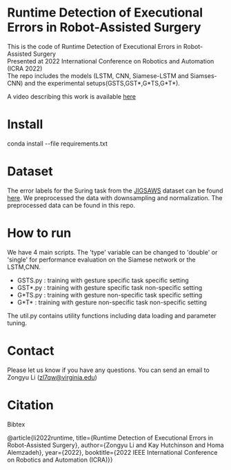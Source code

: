 # Runtime  Detection  of  Executional  Errors  in  Robot-Assisted  Surgery

This is the code of Runtime  Detection  of  Executional  Errors  in  Robot-Assisted  Surgery\
Presented at 2022 International Conference on Robotics and Automation (ICRA 2022) \
The repo includes the models (LSTM, CNN, Siamese-LSTM and Siamses-CNN) and the experimental setups(GSTS,GST*,G\*TS,G\*T*). 

A video describing this work is available [here](https://www.youtube.com/watch?v=70h_hcaIXpc)


# Install
conda install --file requirements.txt

# Dataset
The error labels for the Suring task from the [JIGSAWS](https://cirl.lcsr.jhu.edu/research/hmm/datasets/jigsaws_release) dataset can be found [here](https://github.com/UVA-DSA/ExecProc_Error_Analysis/tree/main/Error_Labels/Consensus_error_labels_suturing). We preprocessed the data with downsampling and normalization. The preprocessed data can be found in this repo.  

# How to run
We have 4 main scripts. The 'type' variable can be changed to 'double' or 'single' for performance evaluation on the Siamese network or the LSTM,CNN.  
* GSTS.py : training with gesture specific task specific setting
* GST*.py : training with gesture specific task non-specific setting
* G\*TS.py : training with gesture non-specific task specific setting
* G\*T* : training with gesture non-specific task non-specific setting

The util.py contains utility functions including data loading and parameter tuning.  

# Contact
Please let us know if you have any questions. You can send an email to 
Zongyu Li (zl7qw@virginia.edu)

# Citation

Bibtex 

@article{li2022runtime,
      title={Runtime Detection of Executional Errors in Robot-Assisted Surgery}, 
      author={Zongyu Li and Kay Hutchinson and Homa Alemzadeh},
      year={2022},
      booktitle={2022 IEEE International Conference on Robotics and Automation (ICRA)}}
